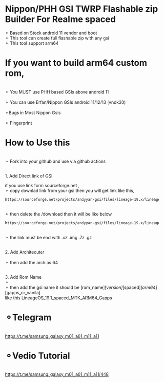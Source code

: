 # Nippon/PHH GSI TWRP Flashable zip Builder For Realme spaced 

⚬ Based on Stock android 11 vendor and boot 
<br>⚬ This tool can create full flashable zip with any gsi</br>
⚬ This tool support arm64 

# If you want to build arm64 custom rom, 

<br>⚬ You MUST use PHH based GSIs above android 11</br>
<br>⚬ You can use Erfan/Nippon GSIs android 11/12/13 (vndk30)</br>
<br>⚬Bugs in Most Nippon Gsis</br>
<br>⚬ Fingerprint</br>

# How to Use this

<br>⚬ Fork into your github and use via github actions</br>

<br>1. Add Direct link of GSI</br>

if you use link form sourceforge.net ,
<br>⚬ copy downlad link from your gsi then you will get link like this,</br>
 ```sh
https://sourceforge.net/projects/andyyan-gsi/files/lineage-19.x/lineage-19.1-20230715-UNOFFICIAL-arm64_bgN.img.xz/download
 ```
<br>⚬ then delete the /download then it will be like below</br>
 ```sh
https://sourceforge.net/projects/andyyan-gsi/files/lineage-19.x/lineage-19.1-20230715-UNOFFICIAL-arm64_bgN.img.xz
 ```
<br>⚬ the link must be end with .xz .img .7z .gz</br>

<br>2. Add Architecuter</br>
<br>⚬ then add the arch as 64</br>

<br>3. Add Rom Name<br>⚬
<br>⚬ then add the gsi name it should be [rom_name]_[version]_[spaced]_[arm64]_[gapps_or_vanila]<br>
like this LineageOS_19.1_spaced_MTK_ARM64_Gapps


# ⚬Telegram
<br>https://t.me/samsung_galaxy_m01_a01_m11_a11<br>

# ⚬Vedio Tutorial
<br>https://t.me/samsung_galaxy_m01_a01_m11_a11/448<br>
